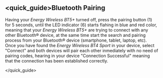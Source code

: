 ## <quick_guide>Bluetooth Pairing

Having your *Energy Wireless BT5+* turned off, press the pairing button (1) for 5 seconds, until the LED indicator (6) starts flahing in blue and red color, meaning that your  *Energy Wireless BT5+* are trying to connect with any other Bluetooth® device, at the same time start the search and pairing process from your Bluetooth® device (smartphone, tablet, laptop, etc). Once you have found the *Energy Wireless BT4 Sport* in your device, select "Connect" and both devices will pair each other inmediately with no need of pairing codes, hearing in your device "Connection Successful" meaning that the connection has been established correctly.


</quick_guide>
